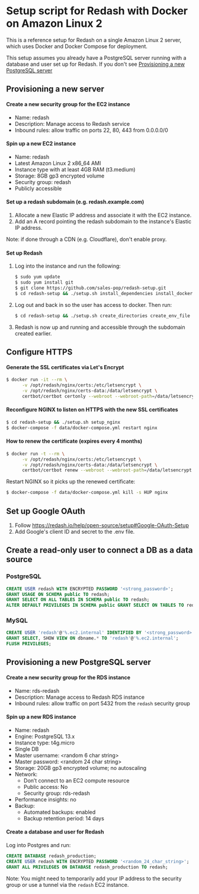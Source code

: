 # Setup script for Redash with Docker on Amazon Linux 2

This is a reference setup for Redash on a single Amazon Linux 2 server, which uses Docker and Docker Compose for deployment.

This setup assumes you already have a PostgreSQL server running with a database
and user set up for Redash. If you don't see [Provisioning a new PostgreSQL
server](#provisioning-a-new-postgresql-server)

## Provisioning a new server

#### Create a new security group for the EC2 instance

- Name: redash
- Description: Manage access to Redash service
- Inbound rules: allow traffic on ports 22, 80, 443 from 0.0.0.0/0

#### Spin up a new EC2 instance

- Name: redash
- Latest Amazon Linux 2 x86_64 AMI
- Instance type with at least 4GB RAM (t3.medium)
- Storage: 8GB gp3 encrypted volume
- Security group: redash
- Publicly accessible

#### Set up a redash subdomain (e.g. redash.example.com)

1. Allocate a new Elastic IP address and associate it with the EC2 instance.
2. Add an A record pointing the redash subdomain to the instance's Elastic IP address.

Note: if done through a CDN (e.g. Cloudflare), don't enable proxy.

#### Set up Redash

1. Log into the instance and run the following:

    ```sh
    $ sudo yum update
    $ sudo yum install git
    $ git clone https://github.com/sales-pop/redash-setup.git
    $ cd redash-setup && ./setup.sh install_dependencies install_docker
    ```

2. Log out and back in so the user has access to docker. Then run:

    ```sh
    $ cd redash-setup && ./setup.sh create_directories create_env_file setup_nginx start_app
    ```

4. Redash is now up and running and accessible through the subdomain created earlier.

## Configure HTTPS

#### Generate the SSL certificates via Let's Encrypt

```sh
$ docker run -it --rm \
      -v /opt/redash/nginx/certs:/etc/letsencrypt \
      -v /opt/redash/nginx/certs-data:/data/letsencrypt \
      certbot/certbot certonly --webroot --webroot-path=/data/letsencrypt -d redash.example.com
```

#### Reconfigure NGINX to listen on HTTPS with the new SSL certificates

```sh
$ cd redash-setup && ./setup.sh setup_nginx
$ docker-compose -f data/docker-compose.yml restart nginx
```

#### How to renew the certificate (expires every 4 months)

```sh
$ docker run -t --rm \
      -v /opt/redash/nginx/certs:/etc/letsencrypt \
      -v /opt/redash/nginx/certs-data:/data/letsencrypt \
      certbot/certbot renew --webroot --webroot-path=/data/letsencrypt
```

Restart NGINX so it picks up the renewed certificate:

```sh
$ docker-compose -f data/docker-compose.yml kill -s HUP nginx
```

## Set up Google OAuth

1. Follow https://redash.io/help/open-source/setup#Google-OAuth-Setup
2. Add Google's client ID and secret to the .env file.

## Create a read-only user to connect a DB as a data source

### PostgreSQL

```sql
CREATE USER redash WITH ENCRYPTED PASSWORD '<strong_password>';
GRANT USAGE ON SCHEMA public TO redash;
GRANT SELECT ON ALL TABLES IN SCHEMA public TO redash;
ALTER DEFAULT PRIVILEGES IN SCHEMA public GRANT SELECT ON TABLES TO redash;
```

### MySQL

```sql
CREATE USER 'redash'@'%.ec2.internal' IDENTIFIED BY '<strong_password>';
GRANT SELECT, SHOW VIEW ON dbname.* TO 'redash'@'%.ec2.internal';
FLUSH PRIVILEGES;
```

## Provisioning a new PostgreSQL server

#### Create a new security group for the RDS instance

- Name: rds-redash
- Description: Manage access to Redash RDS instance
- Inbound rules: allow traffic on port 5432 from the `redash` security group

#### Spin up a new RDS instance

- Name: redash
- Engine: PostgreSQL 13.x
- Instance type: t4g.micro
- Single DB
- Master username: <random 6 char string>
- Master password: <random 24 char string>
- Storage: 20GB gp3 encrypted volume; no autoscaling
- Network:
    - Don’t connect to an EC2 compute resource
    - Public access: No
    - Security group: rds-redash
- Performance insights: no
- Backup:
    - Automated backups: enabled
    - Backup retention period: 14 days

#### Create a database and user for Redash

Log into Postgres and run:

```sql
CREATE DATABASE redash_production;
CREATE USER redash WITH ENCRYPTED PASSWORD '<random_24_char_string>';
GRANT ALL PRIVILEGES ON DATABASE redash_production TO redash;
```

Note: You might need to temporarily add your IP address to the security group
or use a tunnel via the `redash` EC2 instance.


